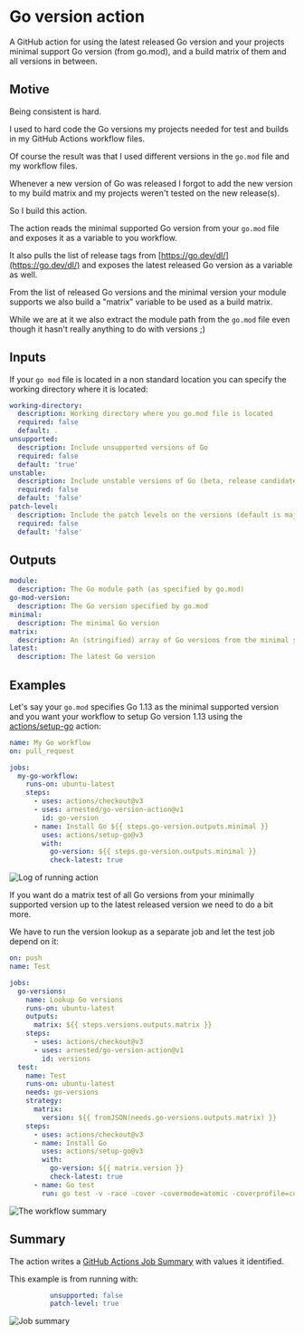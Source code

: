 # Go version action

A GitHub action for using the latest released Go version and your
projects minimal support Go version (from go.mod), and a build matrix
of them and all versions in between.

## Motive

Being consistent is hard.

I used to hard code the Go versions my projects needed for test and
builds in my GitHub Actions workflow files.

Of course the result was that I used different versions in the
`go.mod` file and my workflow files.

Whenever a new version of Go was released I forgot to add the new
version to my build matrix and my projects weren't tested on the new
release(s).

So I build this action.

The action reads the minimal supported Go version from your `go.mod`
file and exposes it as a variable to you workflow.

It also pulls the list of release tags from
[https://go.dev/dl/](https://go.dev/dl/) and exposes the latest
released Go version as a variable as well.

From the list of released Go versions and the minimal version your
module supports we also build a "matrix" variable to be used as a
build matrix.

While we are at it we also extract the module path from the `go.mod`
file even though it hasn't really anything to do with versions ;)

## Inputs

If your `go mod` file is located in a non standard location you can
specify the working directory where it is located:

```yaml
working-directory:
  description: Working directory where you go.mod file is located
  required: false
  default: .
unsupported:
  description: Include unsupported versions of Go
  required: false
  default: 'true'
unstable:
  description: Include unstable versions of Go (beta, release candidates)
  required: false
  default: 'false'
patch-level:
  description: Include the patch levels on the versions (default is major.minor)
  required: false
  default: 'false'
```

## Outputs

```yaml
module:
  description: The Go module path (as specified by go.mod)
go-mod-version:
  description: The Go version specified by go.mod
minimal:
  description: The minimal Go version
matrix:
  description: An (stringified) array of Go versions from the minimal supported version to the latest released version
latest:
  description: The latest Go version
```

## Examples

Let's say your `go.mod` specifies Go 1.13 as the minimal supported
version and you want your workflow to setup Go version 1.13 using the
[actions/setup-go](https://github.com/actions/setup-go) action:

```yaml
name: My Go workflow
on: pull_request

jobs:
  my-go-workflow:
    runs-on: ubuntu-latest
    steps:
      - uses: actions/checkout@v3
      - uses: arnested/go-version-action@v1
        id: go-version
      - name: Install Go ${{ steps.go-version.outputs.minimal }}
        uses: actions/setup-go@v3
        with:
          go-version: ${{ steps.go-version.outputs.minimal }}
          check-latest: true
```

![Log of running action](docs/action-run.png)

If you want do a matrix test of all Go versions from your minimally
supported version up to the latest released version we need to do a
bit more.

We have to run the version lookup as a separate job and let the test
job depend on it:

```yaml
on: push
name: Test

jobs:
  go-versions:
    name: Lookup Go versions
    runs-on: ubuntu-latest
    outputs:
      matrix: ${{ steps.versions.outputs.matrix }}
    steps:
      - uses: actions/checkout@v3
      - uses: arnested/go-version-action@v1
        id: versions
  test:
    name: Test
    runs-on: ubuntu-latest
    needs: go-versions
    strategy:
      matrix:
        version: ${{ fromJSON(needs.go-versions.outputs.matrix) }}
    steps:
      - uses: actions/checkout@v3
      - name: Install Go
        uses: actions/setup-go@v3
        with:
          go-version: ${{ matrix.version }}
          check-latest: true
      - name: Go test
        run: go test -v -race -cover -covermode=atomic -coverprofile=coverage.txt ./...
```

![The workflow summary](docs/action-matrix-summary.png)

## Summary

The action writes a [GitHub Actions Job
Summary](https://github.blog/2022-05-09-supercharging-github-actions-with-job-summaries/)
with values it identified.

This example is from running with:
```yaml
          unsupported: false
          patch-level: true
```

![Job summary](docs/job-summary.png)
